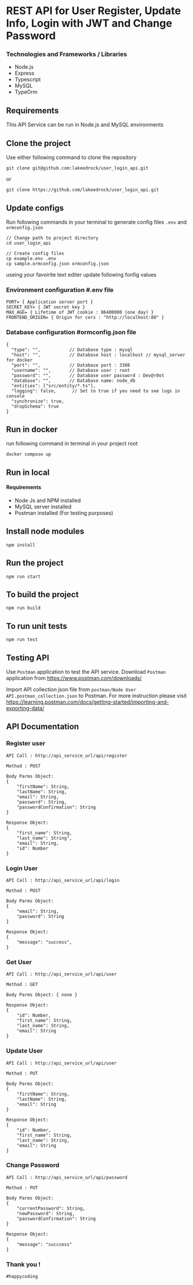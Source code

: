 # REST API for User Register, Update Info, Login with JWT and Change Password
### Technologies and Frameworks / Libraries
* Node.js 
* Express
* Typescript
* MySQL
* TypeOrm

## Requirements

This API Service can be run in Node.js and MySQL environments

## Clone the project

Use either following command to clone the repository

```shell
git clone git@github.com:lakeedrock/user_login_api.git
```

or

```shell
git clone https://github.com/lakeedrock/user_login_api.git
```

## Update configs

Run following commands in your terminal to generate config files
`.env` and `ormconfig.json`


```shell
// Change path to project directory
cd user_login_api

// Create config files
cp example.env .env
cp sample.ormconfig.json ormconfig.json
```

useing your favoirite text editer update following fonfig values

### Environment configuration #.env file
```shell
PORT= { Application server port }
SECRET_KEY= { JWT secret key }
MAX_AGE= { Lifetime of JWT cookie : 86400000 (one day) }
FRONTEND_ORIGIN= { Origin for cors : "http://localhost:80" }
```
### Database configuration #ormconfig.json file

```shell
{
  "type": "",           // Database type : mysql
  "host": "",           // Database host : localhost // mysql_server for docker
  "port": "",           // Database port : 3308
  "username": "",       // Database user : root
  "password": "",       // Database user password : Dev@r0ot
  "database": "",       // Database name: node_db
  "entities": ["src/entity/*.ts"],
  "logging": false,      // Set to true if you need to see logs in console
  "synchronize": true,
  "dropSchema": true
}
```

## Run in docker
run following command in terminal in your project root
````shell
docker compose up
````

## Run in local
#### Requirements
* Node Js and NPM installed
* MySQL server installed
* Postman installed (For testing purposes)

## Install node modules
```shell
npm install
```

## Run the project
```shell
npm run start
```

## To build the project
```shell
npm run build
```

## To run unit tests
```shell
npm run test
```

## Testing API

Use `Postman` application to test the API service. Download `Postman` application from https://www.postman.com/downloads/

Import API collection json file from `postman/Node User API.postman_collection.json` to Postman. For more instruction please visit https://learning.postman.com/docs/getting-started/importing-and-exporting-data/

## API Documentation

### Register user

```shell
API Call : http://api_service_url/api/register

Method : POST

Body Parms Object:
{
    "firstName": String,
    "lastName": String,
    "email": String,
    "password": String,
    "passwordConfirmation": String
}

Response Object:
{
    "first_name": String,
    "last_name": String",
    "email": String,
    "id": Number
}

```

### Login User

```shell
API Call : http://api_service_url/api/login

Method : POST

Body Parms Object:
{
    "email": String,
    "password": String
}

Response Object:
{
    "message": "success",
}

``````

### Get User
```shell
API Call : http://api_service_url/api/user

Method : GET

Body Parms Object: { none }

Response Object:
{
    "id": Number,
    "first_name": String,
    "last_name": String,
    "email": String
}
``````

### Update User
```shell
API Call : http://api_service_url/api/user

Method : PUT

Body Parms Object: 
{ 
    "firstName": String,
    "lastName": String,
    "email": String
}

Response Object:
{
    "id": Number,
    "first_name": String,
    "last_name": String,
    "email": String
}
``````

### Change Password

```shell
API Call : http://api_service_url/api/password

Method : PUT

Body Parms Object: 
{ 
    "currentPassword": String,
    "newPassword": String,
    "passwordConfirmation": String
}

Response Object:
{
    "message": "succcess"
}
``````

### Thank you !

`#happycoding`
